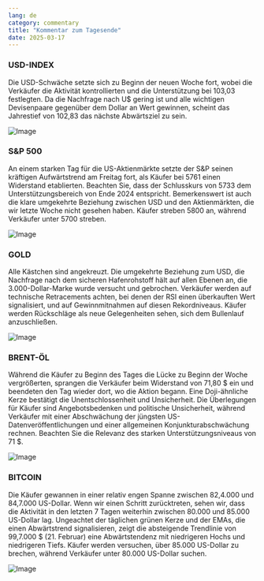```yaml
---
lang: de
category: commentary
title: "Kommentar zum Tagesende"
date: 2025-03-17
---
```


### USD-INDEX

Die USD-Schwäche setzte sich zu Beginn der neuen Woche fort, wobei die Verkäufer die Aktivität kontrollierten und die Unterstützung bei 103,03 festlegten. Da die Nachfrage nach U$ gering ist und alle wichtigen Devisenpaare gegenüber dem Dollar an Wert gewinnen, scheint das Jahrestief von 102,83 das nächste Abwärtsziel zu sein. 

![Image](https://markleighedu.github.io/img/Mar-2025/17-Mar-2025/usdindex.jpg)

### S&P 500

An einem starken Tag für die US-Aktienmärkte setzte der S&P seinen kräftigen Aufwärtstrend am Freitag fort, als Käufer bei 5761 einen Widerstand etablierten. Beachten Sie, dass der Schlusskurs von 5733 dem Unterstützungsbereich von Ende 2024 entspricht. Bemerkenswert ist auch die klare umgekehrte Beziehung zwischen USD und den Aktienmärkten, die wir letzte Woche nicht gesehen haben. Käufer streben 5800 an, während Verkäufer unter 5700 streben.

![Image](https://markleighedu.github.io/img/Mar-2025/17-Mar-2025/sp500.jpg)

### GOLD

Alle Kästchen sind angekreuzt. Die umgekehrte Beziehung zum USD, die Nachfrage nach dem sicheren Hafenrohstoff hält auf allen Ebenen an, die 3.000-Dollar-Marke wurde versucht und gebrochen. Verkäufer werden auf technische Retracements achten, bei denen der RSI einen überkauften Wert signalisiert, und auf Gewinnmitnahmen auf diesen Rekordniveaus. Käufer werden Rückschläge als neue Gelegenheiten sehen, sich dem Bullenlauf anzuschließen.  

![Image](https://markleighedu.github.io/img/Mar-2025/17-Mar-2025/gold.jpg)

### BRENT-ÖL

Während die Käufer zu Beginn des Tages die Lücke zu Beginn der Woche vergrößerten, sprangen die Verkäufer beim Widerstand von 71,80 $ ein und beendeten den Tag wieder dort, wo die Aktion begann. Eine Doji-ähnliche Kerze bestätigt die Unentschlossenheit und Unsicherheit. Die Überlegungen für Käufer sind Angebotsbedenken und politische Unsicherheit, während Verkäufer mit einer Abschwächung der jüngsten US-Datenveröffentlichungen und einer allgemeinen Konjunkturabschwächung rechnen. Beachten Sie die Relevanz des starken Unterstützungsniveaus von 71 $.

![Image](https://markleighedu.github.io/img/Mar-2025/17-Mar-2025/brentoil.jpg)

### BITCOIN

Die Käufer gewannen in einer relativ engen Spanne zwischen 82,4.000 und 84,7.000 US-Dollar. Wenn wir einen Schritt zurücktreten, sehen wir, dass die Aktivität in den letzten 7 Tagen weiterhin zwischen 80.000 und 85.000 US-Dollar lag. Ungeachtet der täglichen grünen Kerze und der EMAs, die einen Abwärtstrend signalisieren, zeigt die absteigende Trendlinie von 99,7.000 $ (21. Februar) eine Abwärtstendenz mit niedrigeren Hochs und niedrigeren Tiefs. Käufer werden versuchen, über 85.000 US-Dollar zu brechen, während Verkäufer unter 80.000 US-Dollar suchen.

![Image](https://markleighedu.github.io/img/Mar-2025/17-Mar-2025/bitcoin.jpg)

